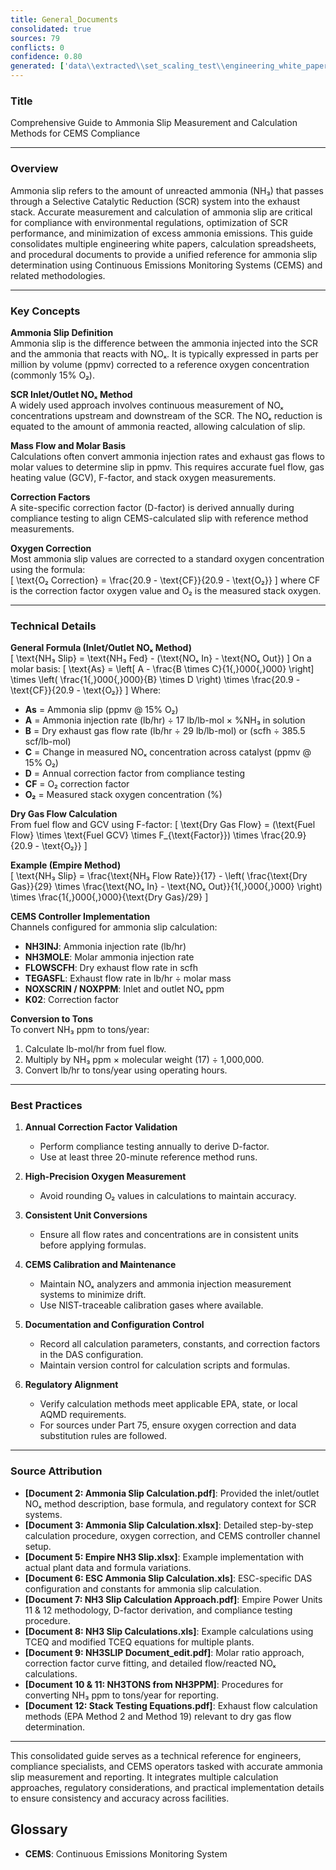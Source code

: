 ```yaml
---
title: General_Documents
consolidated: true
sources: 79
conflicts: 0
confidence: 0.80
generated: ['data\\extracted\\set_scaling_test\\engineering_white_papers_WhitePapers_Alarms_RetriggerRelayOutputAlarmdocx_90deeaa2.md', 'data\\extracted\\set_scaling_test\\engineering_white_papers_WhitePapers_AmmoniaSlip_AmmoniaSlipCalculationpdf_ee8268f6.md', 'data\\extracted\\set_scaling_test\\engineering_white_papers_WhitePapers_AmmoniaSlip_AmmoniaSlipCalculationxlsx_7514d17d.md', 'data\\extracted\\set_scaling_test\\engineering_white_papers_WhitePapers_AmmoniaSlip_Ammonia_Slipequationdocx_0bda66bb.md', 'data\\extracted\\set_scaling_test\\engineering_white_papers_WhitePapers_AmmoniaSlip_EmpireNH3slipxlsx_7399a0a4.md', 'data\\extracted\\set_scaling_test\\engineering_white_papers_WhitePapers_AmmoniaSlip_ESCAmmoniaSlipCalculationxls_cbc4be89.md', 'data\\extracted\\set_scaling_test\\engineering_white_papers_WhitePapers_AmmoniaSlip_NH3SlipCalculationApproachpdf_36d8572a.md', 'data\\extracted\\set_scaling_test\\engineering_white_papers_WhitePapers_AmmoniaSlip_NH3slipcalculationsxls_692ae2a3.md', 'data\\extracted\\set_scaling_test\\engineering_white_papers_WhitePapers_AmmoniaSlip_NH3SLIPDocument_editpdf_7b1ad1e0.md', 'data\\extracted\\set_scaling_test\\engineering_white_papers_WhitePapers_AmmoniaSlip_NH3TONSfromNH3PPM111210Rev1xlsx_ee61d34a.md', 'data\\extracted\\set_scaling_test\\engineering_white_papers_WhitePapers_AmmoniaSlip_NH3TONSfromNH3PPMxlsx_4a7890af.md', 'data\\extracted\\set_scaling_test\\engineering_white_papers_WhitePapers_AmmoniaSlip_stack_testing_equationspdf_fc2559c8.md', 'data\\extracted\\set_scaling_test\\engineering_white_papers_WhitePapers_Calculations_ConfigurePMDAILYAVGProcessNowTaskforRegulation6048Dafdocx_3992f4be.md', 'data\\extracted\\set_scaling_test\\engineering_white_papers_WhitePapers_Calculations_GHGCalculationComparisondocx_aa8c17c8.md', 'data\\extracted\\set_scaling_test\\engineering_white_papers_WhitePapers_Calculations_H2SO4_Calcspdf_46d0f226.md', 'data\\extracted\\set_scaling_test\\engineering_white_papers_WhitePapers_Calculations_OptimePrecision20050211JLBpdf_2c025a7f.md', 'data\\extracted\\set_scaling_test\\engineering_white_papers_WhitePapers_CalibrationCorrection_EngineeringStandard-CalibrationCorrection-Rev11-01-2021pdf_605a61ca.md', 'data\\extracted\\set_scaling_test\\engineering_white_papers_WhitePapers_ConsecutiveDaysCalDriftover2XPS_EquationsListdocx_52de72f2.md', 'data\\extracted\\set_scaling_test\\engineering_white_papers_WhitePapers_ControlCharts_EPA_Control_Chart_Methodology_for_DetectingUndepdf_8bb1c3ce.md', 'data\\extracted\\set_scaling_test\\engineering_white_papers_WhitePapers_ControlCharts_Lowman_CS4_CO2_Control_Chartxls_4cd21ddb.md', 'data\\extracted\\set_scaling_test\\engineering_white_papers_WhitePapers_EquationsListdocx_f4297b57.md', 'data\\extracted\\set_scaling_test\\engineering_white_papers_WhitePapers_FleetVision_FV311RNs_GR_06-2012pdf_4d653765.md', 'data\\extracted\\set_scaling_test\\engineering_white_papers_WhitePapers_FleetVision_FVOnlineHelpFVAgentandStackVisionConnectiondocx_42a8d9a6.md', 'data\\extracted\\set_scaling_test\\engineering_white_papers_WhitePapers_FleetVision_FV_InstallGuide_2012-05pdf_8fe8d86f.md', 'data\\extracted\\set_scaling_test\\engineering_white_papers_WhitePapers_FleetVision_FV_PrintedGuide_2012-06pdf_94e946c8.md', 'data\\extracted\\set_scaling_test\\engineering_white_papers_WhitePapers_ForceStackVisionUninstall_HowtoForceUninstallStackVisiondocx_a36d6b2f.md', 'data\\extracted\\set_scaling_test\\engineering_white_papers_WhitePapers_LoggerReconciliation_ProcessforEngineeringLoggerReconciliationsMay2019docx_9734c828.md', 'data\\extracted\\set_scaling_test\\engineering_white_papers_WhitePapers_Moisture_FlueGasMoistureLevelsDownstreamofaScrubberpdf_138f5869.md', 'data\\extracted\\set_scaling_test\\engineering_white_papers_WhitePapers_Moisture_MoistureCalculationsxlsx_b389940b.md', 'data\\extracted\\set_scaling_test\\engineering_white_papers_WhitePapers_Moisture_physical_properties_tablepdf_8a0ce796.md', 'data\\extracted\\set_scaling_test\\engineering_white_papers_WhitePapers_Moisture_RMBMoistureCalculationxls_107f6bfc.md', 'data\\extracted\\set_scaling_test\\engineering_white_papers_WhitePapers_Moisture_SaturationMoistureCalculationxlsx_374381ed.md', 'data\\extracted\\set_scaling_test\\engineering_white_papers_WhitePapers_Moisture_vaporPressurepdf_77ba1eb9.md', 'data\\extracted\\set_scaling_test\\engineering_white_papers_WhitePapers_Moisture_waterpercentcalcxlsx_63f0310c.md', 'data\\extracted\\set_scaling_test\\engineering_white_papers_WhitePapers_PADEPRev8_CEMOnlineGuidance20110621docx_7e566edb.md', 'data\\extracted\\set_scaling_test\\engineering_white_papers_WhitePapers_PADEPRev8_Certificationpdf_1d4f8477.md', 'data\\extracted\\set_scaling_test\\engineering_white_papers_WhitePapers_PADEPRev8_ExternalDOC-csmm_8_implementation___lesson_learned_standardspdf_2143f765.md', 'data\\extracted\\set_scaling_test\\engineering_white_papers_WhitePapers_PADEPRev8_Old_PADEPRegulationspdf_e68d1cbd.md', 'data\\extracted\\set_scaling_test\\engineering_white_papers_WhitePapers_PADEPRev8_Old_Title25Padeppdf_4c57d234.md', 'data\\extracted\\set_scaling_test\\engineering_white_papers_WhitePapers_PADEPRev8_PaDEPProcessGuidexlsx_e36a4dcc.md', 'data\\extracted\\set_scaling_test\\engineering_white_papers_WhitePapers_PADEPRev8_PADEPReportingNotesdocx_9a31f1eb.md', 'data\\extracted\\set_scaling_test\\engineering_white_papers_WhitePapers_PADEPRev8_PADEPSafePassageRoadMapxls_9835ccc5.md', 'data\\extracted\\set_scaling_test\\engineering_white_papers_WhitePapers_PADEPRev8_PADEPTermsandNotesdocx_cf04b587.md', 'data\\extracted\\set_scaling_test\\engineering_white_papers_WhitePapers_PADEPRev8_possiblePADEPQuestionsdocx_13dc1c29.md', 'data\\extracted\\set_scaling_test\\engineering_white_papers_WhitePapers_PADEPRev8_ProcessCodesforPaDEPEDRmaptoReasonCodesinStackVisionasdodocx_117b25f1.md', 'data\\extracted\\set_scaling_test\\engineering_white_papers_WhitePapers_PADEPRev8_SV_PADEPUserRef_Aug2013pdf_11a6d04c.md', 'data\\extracted\\set_scaling_test\\engineering_white_papers_WhitePapers_RatioEvaluation_RatioEvaluationxlsx_131ef366.md', 'data\\extracted\\set_scaling_test\\engineering_white_papers_WhitePapers_SampleTests_7-DayCalibrationErrorTestpdf_f17bcd7c.md', 'data\\extracted\\set_scaling_test\\engineering_white_papers_WhitePapers_SampleTests_AnalyzerRangeEvaluationpdf_d5155baa.md', 'data\\extracted\\set_scaling_test\\engineering_white_papers_WhitePapers_SampleTests_CertificationEventspdf_34e4c2dd.md', 'data\\extracted\\set_scaling_test\\engineering_white_papers_WhitePapers_SampleTests_CycleTimeTestpdf_9427eb03.md', 'data\\extracted\\set_scaling_test\\engineering_white_papers_WhitePapers_SampleTests_DiagnosticAnalyzerRangepdf_c93dddc1.md', 'data\\extracted\\set_scaling_test\\engineering_white_papers_WhitePapers_SampleTests_ECMPSTestHistorypdf_95059768.md', 'data\\extracted\\set_scaling_test\\engineering_white_papers_WhitePapers_SampleTests_Flow-To-Loadpdf_d3e20d7c.md', 'data\\extracted\\set_scaling_test\\engineering_white_papers_WhitePapers_SampleTests_FlowMonitorLeakCheckpdf_e0e74e0a.md', 'data\\extracted\\set_scaling_test\\engineering_white_papers_WhitePapers_SampleTests_FormulaVerificationpdf_8f8537d9.md', 'data\\extracted\\set_scaling_test\\engineering_white_papers_WhitePapers_SampleTests_LinearityTestpdf_6b436f01.md', 'data\\extracted\\set_scaling_test\\engineering_white_papers_WhitePapers_SampleTests_NoxCorrelationTestpdf_3979bce5.md', 'data\\extracted\\set_scaling_test\\engineering_white_papers_WhitePapers_SampleTests_OpacityTestpdf_9bf15219.md', 'data\\extracted\\set_scaling_test\\engineering_white_papers_WhitePapers_SampleTests_RATAFINALpdf_db852e94.md', 'data\\extracted\\set_scaling_test\\engineering_white_papers_WhitePapers_SampleTests_RATATestpdf_821ce977.md', 'data\\extracted\\set_scaling_test\\engineering_white_papers_WhitePapers_ServerMigration_HowtoForceUninstallStackVisiondocx_e554144b.md', 'data\\extracted\\set_scaling_test\\engineering_white_papers_WhitePapers_ServerMigration_Old_ServerMigrationCheckList20210825docx_a9f72d77.md', 'data\\extracted\\set_scaling_test\\engineering_white_papers_WhitePapers_ServerMigration_Old_ServerMigrationCheckList20210916docx_53715b6a.md', 'data\\extracted\\set_scaling_test\\engineering_white_papers_WhitePapers_ServerMigration_Old_ServerMigration_Kick-OffMeeting_Agendadocx_386f8f59.md', 'data\\extracted\\set_scaling_test\\engineering_white_papers_WhitePapers_ServerMigration_Old_ServerMigration_Kick-OffMeeting_DATEdocx_bb2a9824.md', 'data\\extracted\\set_scaling_test\\engineering_white_papers_WhitePapers_ServerMigration_OtherRelevantFiles-GetUpdatedVersionsfromSalesForceDuringMigrationtxt_5a741c20.md', 'data\\extracted\\set_scaling_test\\engineering_white_papers_WhitePapers_ServerMigration_ServerMigrationCheckList20230511docx_1e316e9d.md', 'data\\extracted\\set_scaling_test\\engineering_white_papers_WhitePapers_ServerMigration_ServerMigrationRunthroughVideotxt_c257f181.md', 'data\\extracted\\set_scaling_test\\engineering_white_papers_WhitePapers_ServerMigration_ServerMigration_Kick-OffMeeting_Agenda_20230524docx_b10485c3.md', 'data\\extracted\\set_scaling_test\\engineering_white_papers_WhitePapers_StackVision_CHKOOC60Validationdocx_a7cc510e.md', 'data\\extracted\\set_scaling_test\\engineering_white_papers_WhitePapers_StackVision_NewSUBNON75Taskpdf_476d022a.md', 'data\\extracted\\set_scaling_test\\engineering_white_papers_WhitePapers_XScript_XScriptWhitePaper02-12-2020docx_36661866.md', 'data\\extracted\\set_scaling_test\\engineering_white_papers_WhitePapers_XScript_XScriptWhitePaper02-12-2020pdf_2054a32d.md', 'data\\extracted\\set_scaling_test\\engineering_white_papers_WhitePapers_XScript_XScriptWhitePaper05-12-2022docx_f67231bc.md', 'data\\extracted\\set_scaling_test\\engineering_white_papers_WhitePapers_XScript_XScriptWhitePaper06-11-2019docx_bb42bba8.md', 'data\\extracted\\set_scaling_test\\engineering_white_papers_WhitePapers_XScript_XScriptWhitePaper06-11-2019pdf_04e1461e.md', 'data\\extracted\\set_scaling_test\\engineering_white_papers_WhitePapers_XScript_XScriptWhitePaper11-2-2023docx_340ffb01.md', 'data\\extracted\\set_scaling_test\\engineering_white_papers_WhitePapers_XScript_XScriptWhitePaper11-27-18docx_71bd2b56.md']  # This would be a timestamp
---
```


### Title
Comprehensive Guide to Ammonia Slip Measurement and Calculation Methods for CEMS Compliance

---

### Overview
Ammonia slip refers to the amount of unreacted ammonia (NH₃) that passes through a Selective Catalytic Reduction (SCR) system into the exhaust stack. Accurate measurement and calculation of ammonia slip are critical for compliance with environmental regulations, optimization of SCR performance, and minimization of excess ammonia emissions. This guide consolidates multiple engineering white papers, calculation spreadsheets, and procedural documents to provide a unified reference for ammonia slip determination using Continuous Emissions Monitoring Systems (CEMS) and related methodologies.

---

### Key Concepts

**Ammonia Slip Definition**  
Ammonia slip is the difference between the ammonia injected into the SCR and the ammonia that reacts with NOₓ. It is typically expressed in parts per million by volume (ppmv) corrected to a reference oxygen concentration (commonly 15% O₂).

**SCR Inlet/Outlet NOₓ Method**  
A widely used approach involves continuous measurement of NOₓ concentrations upstream and downstream of the SCR. The NOₓ reduction is equated to the amount of ammonia reacted, allowing calculation of slip.

**Mass Flow and Molar Basis**  
Calculations often convert ammonia injection rates and exhaust gas flows to molar values to determine slip in ppmv. This requires accurate fuel flow, gas heating value (GCV), F-factor, and stack oxygen measurements.

**Correction Factors**  
A site-specific correction factor (D-factor) is derived annually during compliance testing to align CEMS-calculated slip with reference method measurements.

**Oxygen Correction**  
Most ammonia slip values are corrected to a standard oxygen concentration using the formula:  
\[
\text{O₂ Correction} = \frac{20.9 - \text{CF}}{20.9 - \text{O₂}}
\]
where CF is the correction factor oxygen value and O₂ is the measured stack oxygen.

---

### Technical Details

**General Formula (Inlet/Outlet NOₓ Method)**  
\[
\text{NH₃ Slip} = \text{NH₃ Fed} - (\text{NOₓ In} - \text{NOₓ Out})
\]
On a molar basis:
\[
\text{As} = \left[ A - \frac{B \times C}{1{,}000{,}000} \right] \times \left( \frac{1{,}000{,}000}{B} \times D \right) \times \frac{20.9 - \text{CF}}{20.9 - \text{O₂}}
\]
Where:  
- **As** = Ammonia slip (ppmv @ 15% O₂)  
- **A** = Ammonia injection rate (lb/hr) ÷ 17 lb/lb-mol × %NH₃ in solution  
- **B** = Dry exhaust gas flow rate (lb/hr ÷ 29 lb/lb-mol) or (scfh ÷ 385.5 scf/lb-mol)  
- **C** = Change in measured NOₓ concentration across catalyst (ppmv @ 15% O₂)  
- **D** = Annual correction factor from compliance testing  
- **CF** = O₂ correction factor  
- **O₂** = Measured stack oxygen concentration (%)

**Dry Gas Flow Calculation**  
From fuel flow and GCV using F-factor:
\[
\text{Dry Gas Flow} = (\text{Fuel Flow} \times \text{Fuel GCV} \times F_{\text{Factor}}) \times \frac{20.9}{20.9 - \text{O₂}}
\]

**Example (Empire Method)**  
\[
\text{NH₃ Slip} = \frac{\text{NH₃ Flow Rate}}{17} - \left( \frac{\text{Dry Gas}}{29} \times \frac{\text{NOₓ In} - \text{NOₓ Out}}{1{,}000{,}000} \right) \times \frac{1{,}000{,}000}{\text{Dry Gas}/29}
\]

**CEMS Controller Implementation**  
Channels configured for ammonia slip calculation:  
- **NH3INJ**: Ammonia injection rate (lb/hr)  
- **NH3MOLE**: Molar ammonia injection rate  
- **FLOWSCFH**: Dry exhaust flow rate in scfh  
- **TEGASFL**: Exhaust flow rate in lb/hr ÷ molar mass  
- **NOXSCRIN / NOXPPM**: Inlet and outlet NOₓ ppm  
- **K02**: Correction factor

**Conversion to Tons**  
To convert NH₃ ppm to tons/year:  
1. Calculate lb-mol/hr from fuel flow.  
2. Multiply by NH₃ ppm × molecular weight (17) ÷ 1,000,000.  
3. Convert lb/hr to tons/year using operating hours.

---

### Best Practices

1. **Annual Correction Factor Validation**  
   - Perform compliance testing annually to derive D-factor.
   - Use at least three 20-minute reference method runs.

2. **High-Precision Oxygen Measurement**  
   - Avoid rounding O₂ values in calculations to maintain accuracy.

3. **Consistent Unit Conversions**  
   - Ensure all flow rates and concentrations are in consistent units before applying formulas.

4. **CEMS Calibration and Maintenance**  
   - Maintain NOₓ analyzers and ammonia injection measurement systems to minimize drift.
   - Use NIST-traceable calibration gases where available.

5. **Documentation and Configuration Control**  
   - Record all calculation parameters, constants, and correction factors in the DAS configuration.
   - Maintain version control for calculation scripts and formulas.

6. **Regulatory Alignment**  
   - Verify calculation methods meet applicable EPA, state, or local AQMD requirements.
   - For sources under Part 75, ensure oxygen correction and data substitution rules are followed.

---

### Source Attribution

- **[Document 2: Ammonia Slip Calculation.pdf]**: Provided the inlet/outlet NOₓ method description, base formula, and regulatory context for SCR systems.
- **[Document 3: Ammonia Slip Calculation.xlsx]**: Detailed step-by-step calculation procedure, oxygen correction, and CEMS controller channel setup.
- **[Document 5: Empire NH3 Slip.xlsx]**: Example implementation with actual plant data and formula variations.
- **[Document 6: ESC Ammonia Slip Calculation.xls]**: ESC-specific DAS configuration and constants for ammonia slip calculation.
- **[Document 7: NH3 Slip Calculation Approach.pdf]**: Empire Power Units 11 & 12 methodology, D-factor derivation, and compliance testing procedure.
- **[Document 8: NH3 Slip Calculations.xls]**: Example calculations using TCEQ and modified TCEQ equations for multiple plants.
- **[Document 9: NH3SLIP Document_edit.pdf]**: Molar ratio approach, correction factor curve fitting, and detailed flow/reacted NOₓ calculations.
- **[Document 10 & 11: NH3TONS from NH3PPM]**: Procedures for converting NH₃ ppm to tons/year for reporting.
- **[Document 12: Stack Testing Equations.pdf]**: Exhaust flow calculation methods (EPA Method 2 and Method 19) relevant to dry gas flow determination.

---

This consolidated guide serves as a technical reference for engineers, compliance specialists, and CEMS operators tasked with accurate ammonia slip measurement and reporting. It integrates multiple calculation approaches, regulatory considerations, and practical implementation details to ensure consistency and accuracy across facilities.

## Glossary

- **CEMS**: Continuous Emissions Monitoring System
